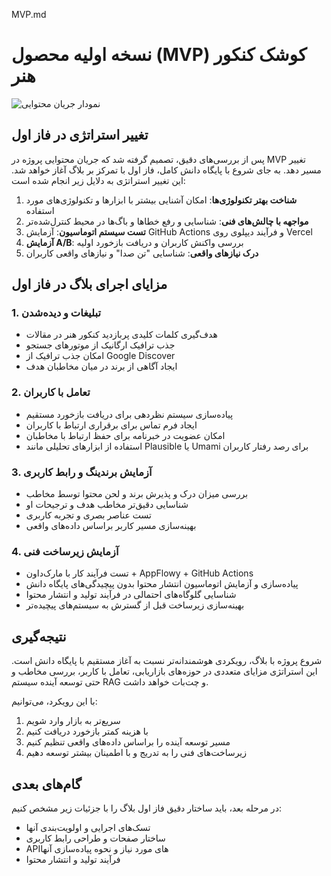 MVP.md
# نسخه اولیه محصول (MVP) کوشک کنکور هنر

![نمودار جریان محتوایی](assets/images/content-flow-diagram.jpeg)

## تغییر استراتژی در فاز اول

پس از بررسی‌های دقیق، تصمیم گرفته شد که جریان محتوایی پروژه در MVP تغییر مسیر دهد. به جای شروع با پایگاه دانش کامل، فاز اول با تمرکز بر بلاگ آغاز خواهد شد. این تغییر استراتژی به دلایل زیر انجام شده است:

1. **شناخت بهتر تکنولوژی‌ها**: امکان آشنایی بیشتر با ابزارها و تکنولوژی‌های مورد استفاده
2. **مواجهه با چالش‌های فنی**: شناسایی و رفع خطاها و باگ‌ها در محیط کنترل‌شده‌تر
3. **تست سیستم اتوماسیون**: آزمایش GitHub Actions و فرآیند دیپلوی روی Vercel
4. **آزمایش A/B**: بررسی واکنش کاربران و دریافت بازخورد اولیه
5. **درک نیازهای واقعی**: شناسایی "تن صدا" و نیازهای واقعی کاربران

## مزایای اجرای بلاگ در فاز اول

### 1. تبلیغات و دیده‌شدن
- هدف‌گیری کلمات کلیدی پربازدید کنکور هنر در مقالات
- جذب ترافیک ارگانیک از موتورهای جستجو
- امکان جذب ترافیک از Google Discover
- ایجاد آگاهی از برند در میان مخاطبان هدف

### 2. تعامل با کاربران
- پیاده‌سازی سیستم نظردهی برای دریافت بازخورد مستقیم
- ایجاد فرم تماس برای برقراری ارتباط با کاربران
- امکان عضویت در خبرنامه برای حفظ ارتباط با مخاطبان
- استفاده از ابزارهای تحلیلی مانند Plausible یا Umami برای رصد رفتار کاربران

### 3. آزمایش برندینگ و رابط کاربری
- بررسی میزان درک و پذیرش برند و لحن محتوا توسط مخاطب
- شناسایی دقیق‌تر مخاطب هدف و ترجیحات او
- تست عناصر بصری و تجربه کاربری
- بهینه‌سازی مسیر کاربر براساس داده‌های واقعی

### 4. آزمایش زیرساخت فنی
- تست فرآیند کار با مارک‌داون + AppFlowy + GitHub Actions
- پیاده‌سازی و آزمایش اتوماسیون انتشار محتوا بدون پیچیدگی‌های پایگاه دانش
- شناسایی گلوگاه‌های احتمالی در فرآیند تولید و انتشار محتوا
- بهینه‌سازی زیرساخت قبل از گسترش به سیستم‌های پیچیده‌تر

## نتیجه‌گیری

شروع پروژه با بلاگ، رویکردی هوشمندانه‌تر نسبت به آغاز مستقیم با پایگاه دانش است. این استراتژی مزایای متعددی در حوزه‌های بازاریابی، تعامل با کاربر، بررسی مخاطب و حتی توسعه آینده سیستم RAG و چت‌بات خواهد داشت.

با این رویکرد، می‌توانیم:
1. سریع‌تر به بازار وارد شویم
2. با هزینه کمتر بازخورد دریافت کنیم
3. مسیر توسعه آینده را براساس داده‌های واقعی تنظیم کنیم
4. زیرساخت‌های فنی را به تدریج و با اطمینان بیشتر توسعه دهیم

## گام‌های بعدی

در مرحله بعد، باید ساختار دقیق فاز اول بلاگ را با جزئیات زیر مشخص کنیم:
- تسک‌های اجرایی و اولویت‌بندی آنها
- ساختار صفحات و طراحی رابط کاربری
- API‌های مورد نیاز و نحوه پیاده‌سازی آنها
- فرآیند تولید و انتشار محتوا

